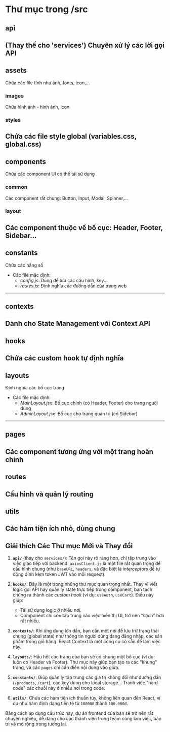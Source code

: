 # Thư mục trong /src


## **api**
(Thay thế cho 'services') Chuyên xử lý các lời gọi API
---

## **assets**
Chứa các file tĩnh như ảnh, fonts, icon,...

### **images**
Chứa hình ảnh - hình ảnh, icon

### **styles**
Chứa các file style global (variables.css, global.css)
---

## **components**
Chứa các component UI có thể tái sử dụng

### **common**
Các component rất chung: Button, Input, Modal, Spinner,...

### **layout**
Các component thuộc về bố cục: Header, Footer, Sidebar...
---

## **constants**
Chứa các hằng số
- Các file mặc định:
    - *config.js*: Dùng để lưu các cấu hình, key...
    - *routes.js*: Định nghĩa các đường dẫn của trang web
---

## **contexts**
Dành cho State Management với Context API
---

## **hooks**
Chứa các custom hook tự định nghĩa
---

## **layouts**
Định nghĩa các bố cục trang
- Các file mặc định:
    - *MainLayout.jsx*: Bố cục chính (có Header, Footer) cho trang người dùng
    - *AdminLayout.jsx*: Bố cục cho trang quản trị (có Sidebar)
---

## **pages**
Các component tương ứng với một trang hoàn chỉnh
---

## **routes**
Cấu hình và quản lý routing
---

## **utils**
Các hàm tiện ích nhỏ, dùng chung
---

## Giải thích Các Thư mục Mới và Thay đổi

1.  **`api/`** (thay cho `services/`): Tên gọi này rõ ràng hơn, chỉ tập trung vào việc giao tiếp với backend. `axiosClient.js` là một file rất quan trọng để cấu hình chung (như `baseURL`, `headers`, và đặc biệt là *interceptors* để tự động đính kèm token JWT vào mỗi request).

2.  **`hooks/`**: Đây là một trong những thư mục quan trọng nhất. Thay vì viết logic gọi API hay quản lý state trực tiếp trong component, bạn tách chúng ra thành các *custom hook* (ví dụ: `useAuth`, `useCart`). Điều này giúp:
    * Tái sử dụng logic ở nhiều nơi.
    * Component chỉ còn tập trung vào việc hiển thị UI, trở nên "sạch" hơn rất nhiều.

3.  **`contexts/`**: Khi ứng dụng lớn dần, bạn cần một nơi để lưu trữ trạng thái chung (global state) như thông tin người dùng đang đăng nhập, các sản phẩm trong giỏ hàng. React Context là một công cụ có sẵn để làm việc này.

4.  **`layouts/`**: Hầu hết các trang của bạn sẽ có chung một bố cục (ví dụ: luôn có Header và Footer). Thư mục này giúp bạn tạo ra các "khung" trang, và các `pages` chỉ cần điền nội dung vào giữa.

5.  **`constants/`**: Giúp quản lý tập trung các giá trị không đổi như đường dẫn (`/products`, `/cart`), các key dùng cho local storage... Tránh việc "hard-code" các chuỗi này ở nhiều nơi trong code.

6.  **`utils/`**: Chứa các hàm tiện ích thuần túy, không liên quan đến React, ví dụ như hàm định dạng tiền tệ từ `100000` thành `100.000đ`.

Bằng cách áp dụng cấu trúc này, dự án frontend của bạn sẽ trở nên rất chuyên nghiệp, dễ dàng cho các thành viên trong team cùng làm việc, bảo trì và mở rộng trong tương lai.
